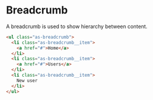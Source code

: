 # Breadcrumb

A breadcrumb is used to show hierarchy between content.

```html
<ul class="as-breadcrumb">
  <li class="as-breadcrumb__item">
    <a href="#">Home</a>
  </li>
  <li class="as-breadcrumb__item">
    <a href="#">Users</a>
  </li>
  <li class="as-breadcrumb__item">
    New user
  </li>
</ul>
```

